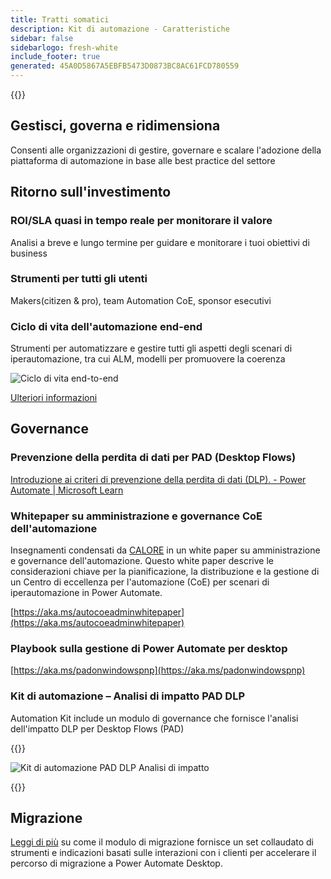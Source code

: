 ```yaml
---
title: Tratti somatici
description: Kit di automazione - Caratteristiche
sidebar: false
sidebarlogo: fresh-white
include_footer: true
generated: 45A0D5867A5EBFB5473D0873BC8AC61FCD780559
---
```


{{<toc>}}

## Gestisci, governa e ridimensiona

Consenti alle organizzazioni di gestire, governare e scalare l'adozione della piattaforma di automazione in base alle best practice del settore

## Ritorno sull'investimento

### ROI/SLA quasi in tempo reale per monitorare il valore

Analisi a breve e lungo termine per guidare e monitorare i tuoi obiettivi di business

### Strumenti per tutti gli utenti

Makers(citizen & pro), team Automation CoE, sponsor esecutivi

### Ciclo di vita dell'automazione end-end

Strumenti per automatizzare e gestire tutti gli aspetti degli scenari di iperautomazione, tra cui ALM, modelli per promuovere la coerenza

![Ciclo di vita end-to-end](/images/illustrations/end-to-end.png)

[Ulteriori informazioni](https://learn.microsoft.com/power-automate/guidance/automation-kit/overview/automation-coe-strategy#automation-lifecycle)

## Governance

### Prevenzione della perdita di dati per PAD (Desktop Flows)

[Introduzione ai criteri di prevenzione della perdita di dati (DLP). - Power Automate | Microsoft Learn](https://learn.microsoft.com/power-automate/prevent-data-loss#data-loss-prevention-for-desktop-flows-preview)

### Whitepaper su amministrazione e governance CoE dell'automazione

Insegnamenti condensati da [CALORE](https://learn.microsoft.com/power-platform/guidance/automation-coe/heat) in un white paper su amministrazione e governance dell'automazione. Questo white paper descrive le considerazioni chiave per la pianificazione, la distribuzione e la gestione di un Centro di eccellenza per l'automazione (CoE) per scenari di iperautomazione in Power Automate. 

[https://aka.ms/autocoeadminwhitepaper](https://aka.ms/autocoeadminwhitepaper)

### Playbook sulla gestione di Power Automate per desktop

[https://aka.ms/padonwindowspnp](https://aka.ms/padonwindowspnp)

### Kit di automazione – Analisi di impatto PAD DLP

Automation Kit include un modulo di governance che fornisce l'analisi dell'impatto DLP per Desktop Flows (PAD)

{{<border>}}

![Kit di automazione PAD DLP Analisi di impatto](/images/pad-dlp-impact.png)

{{</border>}}




## Migrazione

[Leggi di più](/it/migration) su come il modulo di migrazione fornisce un set collaudato di strumenti e indicazioni basati sulle interazioni con i clienti per accelerare il percorso di migrazione a Power Automate Desktop.
